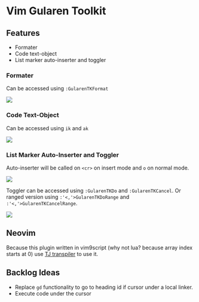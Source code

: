 # Vim Gularen Toolkit

## Features
- Formater
- Code text-object
- List marker auto-inserter and toggler

### Formater
Can be accessed using `:GularenTKFormat`

[![](https://img.youtube.com/vi/yWALr0Dgz_A/0.jpg)](https://youtu.be/yWALr0Dgz_A)

### Code Text-Object
Can be accessed using `ik` and `ak`

[![](https://img.youtube.com/vi/73dk1wQbTus/0.jpg)](https://youtu.be/73dk1wQbTus)

### List Marker Auto-Inserter and Toggler
Auto-inserter will be called on `<cr>` on insert mode and `o` on normal mode.

[![](https://img.youtube.com/vi/zLMmG-xOoUQ/0.jpg)](https://youtu.be/zLMmG-xOoUQ)

Toggler can be accessed using `:GularenTKDo` and `:GularenTKCancel`.
Or ranged version using `:'<,'>GularenTKDoRange` and `:'<,'>GularenTKCancelRange`.

[![](https://img.youtube.com/vi/t2wng_G7lKU/0.jpg)](https://youtu.be/t2wng_G7lKU)

## Neovim
Because this plugin written in vim9script (why not lua? because array index starts at 0) use [TJ transpiler](https://github.com/tjdevries/vim9jit) to use it.

## Backlog Ideas
- Replace `gd` functionality to go to heading id if cursor under a local linker.
- Execute code under the cursor

